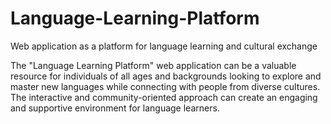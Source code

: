 # Language-Learning-Platform
Web application as a platform for language learning and cultural exchange


The "Language Learning Platform" web application can be a valuable resource for individuals of all ages and backgrounds looking to explore and master new languages while connecting with people from diverse cultures. The interactive and community-oriented approach can create an engaging and supportive environment for language learners.
